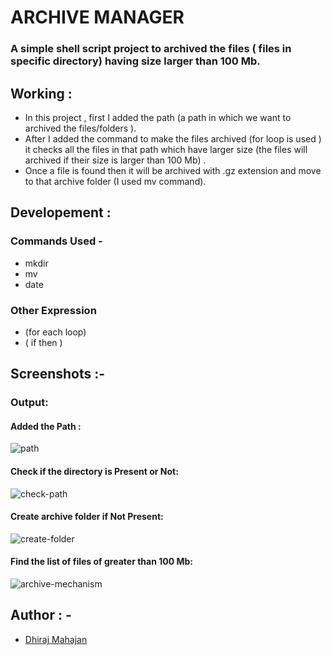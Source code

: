 
# ARCHIVE MANAGER
### A simple shell script project to archived the files ( files in specific directory) having size larger than 100 Mb.


## Working :
- In this project , first I added the path (a path in which we want to archived the files/folders ).
- After I added the command to make the files archived (for loop is used ) it checks all the files in that path which have larger size (the files will archived if their size is larger than 100 Mb) .
- Once a file is found then it will be archived with  .gz extension and move to that archive folder (I used mv command).




## Developement :
### Commands Used  -
- mkdir
- mv
- date

 ### Other Expression
  
  - (for each loop)
  - ( if then )
## Screenshots :-

### Output:


#### Added the Path :

![path](https://user-images.githubusercontent.com/122169637/215249797-c616b655-90f2-4dd1-8d35-7d1a7e027d5b.JPG)

#### Check if the directory is Present or Not:

![check-path](https://user-images.githubusercontent.com/122169637/215249828-5dc857c9-5981-484f-8e2b-5055c18ea170.JPG)


#### Create archive folder if Not Present:

![create-folder](https://user-images.githubusercontent.com/122169637/215249832-20e48c3c-64e4-4ad9-9514-295b0b05b1c9.JPG)

#### Find the list of files of greater than 100 Mb:

![archive-mechanism](https://user-images.githubusercontent.com/122169637/215249846-80706847-777c-47fe-8cfb-fb5f348215a3.JPG)

## Author : -

- [Dhiraj Mahajan](https://www.github.com/dhirajnmahajan)


